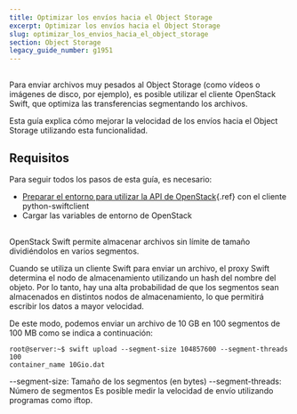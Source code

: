 ```yaml
---
title: Optimizar los envíos hacia el Object Storage
excerpt: Optimizar los envíos hacia el Object Storage
slug: optimizar_los_envios_hacia_el_object_storage
section: Object Storage
legacy_guide_number: g1951
---
```



## 
Para enviar archivos muy pesados al Object Storage (como vídeos o imágenes de disco, por ejemplo), es posible utilizar el cliente OpenStack Swift, que optimiza las transferencias segmentando los archivos.

Esta guía explica cómo mejorar la velocidad de los envíos hacia el Object Storage utilizando esta funcionalidad.


## Requisitos
Para seguir todos los pasos de esta guía, es necesario:


- [Preparar el entorno para utilizar la API de OpenStack](../preparar_el_entorno_para_utilizar_la_api_de_openstack){.ref} con el cliente python-swiftclient
- Cargar las variables de entorno de OpenStack




## 
OpenStack Swift permite almacenar archivos sin límite de tamaño dividiéndolos en varios segmentos.

Cuando se utiliza un cliente Swift para enviar un archivo, el proxy Swift determina el nodo de almacenamiento utilizando un hash del nombre del objeto. Por lo tanto, hay una alta probabilidad de que los segmentos sean almacenados en distintos nodos de almacenamiento, lo que permitirá escribir los datos a mayor velocidad.

De este modo, podemos enviar un archivo de 10 GB en 100 segmentos de 100 MB como se indica a continuación:


```
root@server:~$ swift upload --segment-size 104857600 --segment-threads 100
container_name 10Gio.dat
```


--segment-size: Tamaño de los segmentos (en bytes)
--segment-threads: Número de segmentos
Es posible medir la velocidad de envío utilizando programas como iftop.


## 
 

